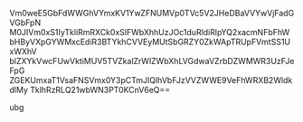 Vm0weE5GbFdWWGhVYmxKV1YwZFNUMVp0TVc5V2JHeDBaVVYwVjFadGVGbFpN
M0JIVm0xS1IyTkliRmRXCk0xSlFWbXhhUzJOc1duRldiRlpYQ2xacmNFbFhW
bHByVXpGYWMxcEdiR3BTYkhCVVEyMUtSbGRZY0ZkWApTRUpFVmtSS1UxWXhV
blZXYkVwcFUwVktiMUV5TVZkalZrWlZWbXhLVGdwaVZrbDZWMWR3UzFJeFpG
ZGEKUmxaT1VsaFNSVmx0Y3pCTmJIQlhVbFJzVVZWWE9VeFhWRXB2WldkdlMy
TklhRzRLQ21wbWN3PT0KCnV6eQ==

ubg